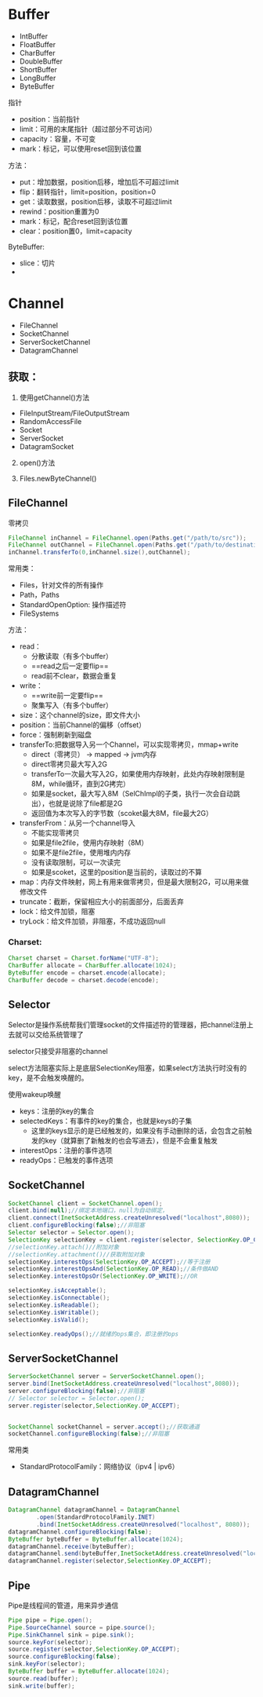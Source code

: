# Buffer

* IntBuffer
* FloatBuffer
* CharBuffer
* DoubleBuffer
* ShortBuffer
* LongBuffer
* ByteBuffer

指针

* position：当前指针
* limit：可用的末尾指针（超过部分不可访问）
* capacity：容量，不可变
* mark：标记，可以使用reset回到该位置

方法：

* put：增加数据，position后移，增加后不可超过limit
* flip：翻转指针，limit=position，position=0
* get：读取数据，position后移，读取不可超过limit
* rewind：position重置为0
* mark：标记，配合reset回到该位置
* clear：position置0，limit=capacity



ByteBuffer:

* slice：切片
* 

# Channel

* FileChannel
* SocketChannel
* ServerSocketChannel
* DatagramChannel

## 获取：

1. 使用getChannel()方法

* FileInputStream/FileOutputStream
* RandomAccessFile
* Socket
* ServerSocket
* DatagramSocket 

2. open()方法

3. Files.newByteChannel()

## FileChannel

零拷贝

```java
FileChannel inChannel = FileChannel.open(Paths.get("/path/to/src"));
FileChannel outChannel = FileChannel.open(Paths.get("/path/to/destination"));
inChannel.transferTo(0,inChannel.size(),outChannel);
```

常用类：

* Files，针对文件的所有操作
* Path，Paths
* StandardOpenOption:  操作描述符
* FileSystems

方法：

* read：
  * 分散读取（有多个buffer）
  *  ==read之后一定要flip==
  *  read前不clear，数据会重复
* write：
  * ==write前一定要flip==
  * 聚集写入（有多个buffer）
* size：这个channel的size，即文件大小
* position：当前Channel的偏移（offset）
* force：强制刷新到磁盘
* transferTo:把数据导入另一个Channel，可以实现零拷贝，mmap+write
  * direct（零拷贝） -> mapped -> jvm内存
  * direct零拷贝最大写入2G
  * transferTo一次最大写入2G，如果使用内存映射，此处内存映射限制是8M，while循环，直到2G拷完）
  * 如果是socket，最大写入8M（SelChImpl的子类，执行一次会自动跳出），也就是说除了file都是2G
  * 返回值为本次写入的字节数（scoket最大8M，file最大2G）
* transferFrom：从另一个channel导入
  * 不能实现零拷贝
  * 如果是file2file，使用内存映射（8M）
  * 如果不是file2file，使用堆内内存
  * 没有读取限制，可以一次读完
  * 如果是scoket，这里的position是当前的，读取过的不算
* map：内存文件映射，网上有用来做零拷贝，但是最大限制2G，可以用来做修改文件
* truncate：截断，保留相应大小的前面部分，后面丢弃
* lock：给文件加锁，阻塞
* tryLock：给文件加锁，非阻塞，不成功返回null

### Charset:

```java
Charset charset = Charset.forName("UTF-8");
CharBuffer allocate = CharBuffer.allocate(1024);
ByteBuffer encode = charset.encode(allocate);
CharBuffer decode = charset.decode(encode);
```

## Selector

Selector是操作系统帮我们管理socket的文件描述符的管理器，把channel注册上去就可以交给系统管理了

selector只接受非阻塞的channel

select方法阻塞实际上是底层SelectionKey阻塞，如果select方法执行时没有的key，是不会触发唤醒的。

使用wakeup唤醒

* keys：注册的key的集合
* selectedKeys：有事件的key的集合，也就是keys的子集
  * 这里的keys显示的是已经触发的，如果没有手动删除的话，会包含之前触发的key（就算删了新触发的也会写进去），但是不会重复触发
* interestOps：注册的事件选项
* readyOps：已触发的事件选项

## SocketChannel

```java
SocketChannel client = SocketChannel.open();
client.bind(null);//绑定本地端口，null为自动绑定，
client.connect(InetSocketAddress.createUnresolved("localhost",8080));
client.configureBlocking(false);//非阻塞
Selector selector = Selector.open();
SelectionKey selectionKey = client.register(selector, SelectionKey.OP_CONNECT);
//selectionKey.attach()//附加对象
//selectionKey.attachment()//获取附加对象
selectionKey.interestOps(SelectionKey.OP_ACCEPT);//等于注册
selectionKey.interestOpsAnd(SelectionKey.OP_READ);//条件做AND
selectionKey.interestOpsOr(SelectionKey.OP_WRITE);//OR

selectionKey.isAcceptable();
selectionKey.isConnectable();
selectionKey.isReadable();
selectionKey.isWritable();
selectionKey.isValid();

selectionKey.readyOps();//就绪的ops集合，即注册的ops
```

## ServerSocketChannel

```java
ServerSocketChannel server = ServerSocketChannel.open();
server.bind(InetSocketAddress.createUnresolved("localhost",8080));
server.configureBlocking(false);//非阻塞
// Selector selector = Selector.open();
server.register(selector,SelectionKey.OP_ACCEPT);


SocketChannel socketChannel = server.accept();//获取通道
socketChannel.configureBlocking(false);//非阻塞

```

常用类

* StandardProtocolFamily：网络协议（ipv4 | ipv6）

## DatagramChannel

```java
DatagramChannel datagramChannel = DatagramChannel
        .open(StandardProtocolFamily.INET)
        .bind(InetSocketAddress.createUnresolved("localhost", 8080));
datagramChannel.configureBlocking(false);
ByteBuffer byteBuffer = ByteBuffer.allocate(1024);
datagramChannel.receive(byteBuffer);
datagramChannel.send(byteBuffer,InetSocketAddress.createUnresolved("localhost",8080));
datagramChannel.register(selector,SelectionKey.OP_ACCEPT);
```

## Pipe

Pipe是线程间的管道，用来异步通信

```java
Pipe pipe = Pipe.open();
Pipe.SourceChannel source = pipe.source();
Pipe.SinkChannel sink = pipe.sink();
source.keyFor(selector);
source.register(selector,SelectionKey.OP_ACCEPT);
source.configureBlocking(false);
sink.keyFor(selector);
ByteBuffer buffer = ByteBuffer.allocate(1024);
source.read(buffer);
sink.write(buffer);
```